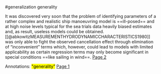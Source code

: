 #generalization generality

It was discovered very soon that the problem of identifying parameters of a rather complex and realistic ship manoeuvring model is ==ill-posed== and at high noise levels typical for the sea trials data heavily biased estimates and, as result, useless models could be obtained. [[@abkowitzMEASUREMENTHYDRODYNAMICCHARACTERISTICS1980]] was only able to fight the observed cancellation effect through elimination of “inconvenient” terms which, however, could lead to models with limited applicability as certain regression terms may only become significant in special conditions ==like sailing in wind==. [Page 2](zotero://open-pdf/library/items/WD85S9FS?page=2&annotation=GK38AL6F) 

Annotations:
<mark class="hltr-green">"generality”</mark> [Page 1](zotero://open-pdf/library/items/GHSB3SIB?page=1&annotation=LMC9KZR5) 
